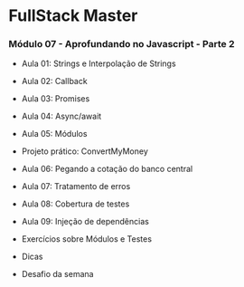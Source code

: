 # FullStack Master

### Módulo 07 - Aprofundando no Javascript - Parte 2


- Aula 01: Strings e Interpolação de Strings

- Aula 02: Callback

- Aula 03: Promises

- Aula 04: Async/await

- Aula 05: Módulos

- Projeto prático: ConvertMyMoney

- Aula 06: Pegando a cotação do banco central

- Aula 07: Tratamento de erros

- Aula 08: Cobertura de testes

- Aula 09: Injeção de dependências

- Exercícios sobre Módulos e Testes

- Dicas

- Desafio da semana
